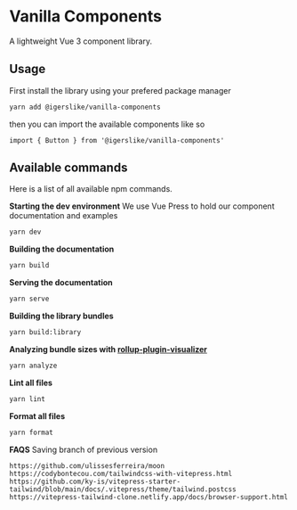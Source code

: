 # Vanilla Components

A lightweight Vue 3 component library.

## Usage

First install the library using your prefered package manager

```bash
yarn add @igerslike/vanilla-components
```

then you can import the available components like so

```vue
import { Button } from '@igerslike/vanilla-components'
```

## Available commands

Here is a list of all available npm commands.

**Starting the dev environment**
We use Vue Press to hold our component documentation and examples

```bash
yarn dev
```

**Building the documentation**

```bash
yarn build
```

**Serving the documentation**

```bash
yarn serve
```

**Building the library bundles**

```bash
yarn build:library
```

**Analyzing bundle sizes with [rollup-plugin-visualizer](https://github.com/btd/rollup-plugin-visualizer)**

```bash
yarn analyze
```

**Lint all files**

```bash
yarn lint
```

**Format all files**
```bash
yarn format
```

**FAQS**
Saving branch of previous version
```
https://github.com/ulissesferreira/moon
https://codybontecou.com/tailwindcss-with-vitepress.html
https://github.com/ky-is/vitepress-starter-tailwind/blob/main/docs/.vitepress/theme/tailwind.postcss
https://vitepress-tailwind-clone.netlify.app/docs/browser-support.html
```
